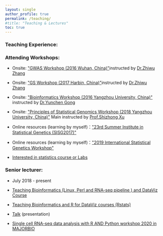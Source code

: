 ```yaml
---
layout: single
author_profile: true
permalink: /teaching/
#title: "Teaching & Lectures"
toc: true
---
```

###  Teaching Experience: 



### Attending Workshops:

- Onsite: ["GWAS Workshop (2016 Wuhan, China)"](http://zzlab.net/GWAS2016WUHAN/)instructed by [Dr.Zhiwu Zhang](http://www.zzlab.net/ZhiwuZhang/index.html)

- Onsite: ["GS Workshop (2017 Harbin, China)"](http://zzlab.net/GS2016Harbin/)instructed by [Dr.Zhiwu Zhang](http://www.zzlab.net/ZhiwuZhang/index.html)

- Onsite: ["Bioinformatics Workshop (2016 Yangzhou University, China)"](http://www.yzu.edu.cn/art/2016/12/12/art_37748_540042.html) instructed by [Dr.Yunchen Gong](http://www.cagef.utoronto.ca/people/)

- Onsite: ["Principles of Statistical Genomics Workshop (2018 Yangzhou University, China)"](https://mp.weixin.qq.com/s?__biz=MzUyNzc2MzY5Mw==&mid=2247483663&idx=1&sn=690c9fc4247832f2a7d81a371b6645b0&chksm=fa7bd08dcd0c599b2b0c9c1fef81c347be5207656c2d6329a5a868b5a826ede9a282eda470db&mpshare=1&scene=23&srcid=0409WTKdLix6resSnoctRm1X#rd) Main instructed by [Prof.Shizhong Xu](https://www.researchgate.net/profile/Shizhong_Xu2)

- Online resources (learning by myself)：["23rd Summer Institute in Statistical Genetics (SISG2017)"](http://cnsgenomics.com/sisg/modules.html)

- Online resources (learning by myself)：["2019 International Statistical Genetics Workshop"](https://www.colorado.edu/ibg/international-workshop/2019-international-statistical-genetics-workshop/2019-workshop-file)

- [Interested in statistics course or Labs](http://mengluonet.com/blog/2018/04/06/interested-in-statistics-course-or-Lab)

### Senior lecturer: 

- July 2018 - present

- [Teaching Bioinformatics (Linux, Perl and RNA-seq pipeline ) and DataViz Course](https://czheluo.github.io/Teach-Bioinformatics-R-dataviz/)

- [Teaching Bioinformatics and R for DataViz courses (Rstats)](https://czheluo.github.io/Teach-Bioinformatics-R-dataviz/)

- [Talk](https://speakerdeck.com/loyzhe) (presentation)

- [Single cell RNA-seq data analysis with R AND Python workshop 2020 in MAJORBIO](https://github.com/czheluo/scRNAseq-workshop)


















